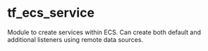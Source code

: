 # tf_ecs_service

Module to create services within ECS. Can create both default and additional listeners using remote data sources.

